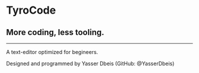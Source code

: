 # TyroCode

## More coding, less tooling.

---

A text-editor optimized for begineers.

Designed and programmed by Yasser Dbeis (GitHub: @YasserDbeis)
